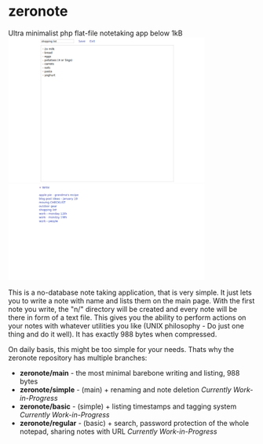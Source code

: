 # zeronote
Ultra minimalist php flat-file notetaking app below 1kB  
<img src="zero1.png" width="400"><img src="zero2.png" width="400">

This is a no-database note taking application, that is very simple. It just lets you to write a note with name and lists them on the main page.
With the first note you write, the "n/" directory will be created and every note will be there in form of a text file. This gives you the ability
to perform actions on your notes with whatever utilities you like (UNIX philosophy - Do just one thing and do it well). It has exactly 988 bytes when 
compressed.

On daily basis, this might be too simple for your needs. Thats why the zeronote repository has multiple branches:
 - __zeronote/main__ - the most minimal barebone writing and listing, 988 bytes
 - __zeronote/simple__ - (main) + renaming and note deletion _Currently Work-in-Progress_
 - __zeronote/basic__ - (simple) + listing timestamps and tagging system _Currently Work-in-Progress_
 - __zeronote/regular__ - (basic) + search, password protection of the whole notepad, sharing notes with URL _Currently Work-in-Progress_
